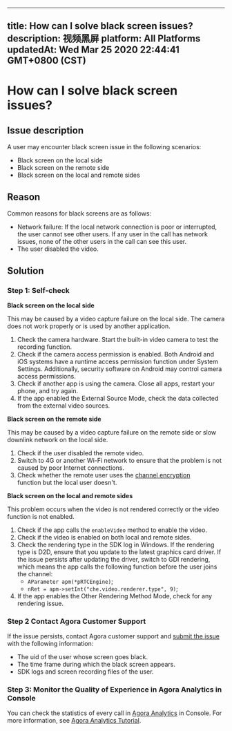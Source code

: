 
---
title: How can I solve black screen issues?
description: 视频黑屏
platform: All Platforms
updatedAt: Wed Mar 25 2020 22:44:41 GMT+0800 (CST)
---
# How can I solve black screen issues?
## Issue description

A user may encounter black screen issue in the following scenarios:
- Black screen on the local side
- Black screen on the remote side
- Black screen on the local and remote sides

## Reason
Common reasons for black screens are as follows:
* Network failure: If the local network connection is poor or interrupted, the user cannot see other users. If any user in the call has network issues, none of the other users in the call can see this user.
* The user disabled the video. 

## Solution

### Step 1: Self-check

**Black screen on the local side**

This may be caused by a video capture failure on the local side. The camera does not work properly or is used by another application.

1. Check the camera hardware. Start the built-in video camera to test the recording function.
2. Check if the camera access permission is enabled. Both Android and iOS systems have a runtime access permission function under System Settings. Additionally, security software on Android may control camera access permissions.
3. Check if another app is using the camera. Close all apps, restart your phone, and try again.
4. If the app enabled the External Source Mode, check the data collected from the external video sources.

**Black screen on the remote side**

This may be caused by a video capture failure on the remote side or slow downlink network on the local side.

1. Check if the user disabled the remote video.
2. Switch to 4G or another Wi-Fi network to ensure that the problem is not caused by poor Internet connections.
3. Check whether the remote user uses the [channel encryption](https://docs.agora.io/en/Video/channel_encryption_windows?platform=Windows) function but the local user doesn't.

**Black screen on the local and remote sides**

This problem occurs when the video is not rendered correctly or the video function is not enabled.

1. Check if the app calls the `enableVideo` method to enable the video.
2. Check if the video is enabled on both local and remote sides.
3. Check the rendering type in the SDK log in Windows. If the rendering type is D2D, ensure that you update to the latest graphics card driver. If the issue persists after updating the driver, switch to GDI rendering, which means the app calls the following function before the user joins the channel:
	- 	`AParameter apm(*pRTCEngine)`;
	- 	`nRet = apm->setInt("che.video.renderer.type", 9)`;
4. If the app enables the Other Rendering Method Mode, check for any rendering issue.

### Step 2 Contact Agora Customer Support
If the issue persists, contact Agora customer support and [submit the issue](https://agora-ticket.agora.io/) with the following information:
* The uid of the user whose screen goes black.
* The time frame during which the black screen appears.
* SDK logs and screen recording files of the user.

### Step 3: Monitor the Quality of Experience in Agora Analytics in Console

You can check the statistics of every call in [Agora Analytics](https://dashboard.agora.io/analytics/call/search) in Console. For more information, see [Agora Analytics Tutorial](https://docs.agora.io/en/Agora%20Platform/aa_guide?platform=All%20Platforms).
